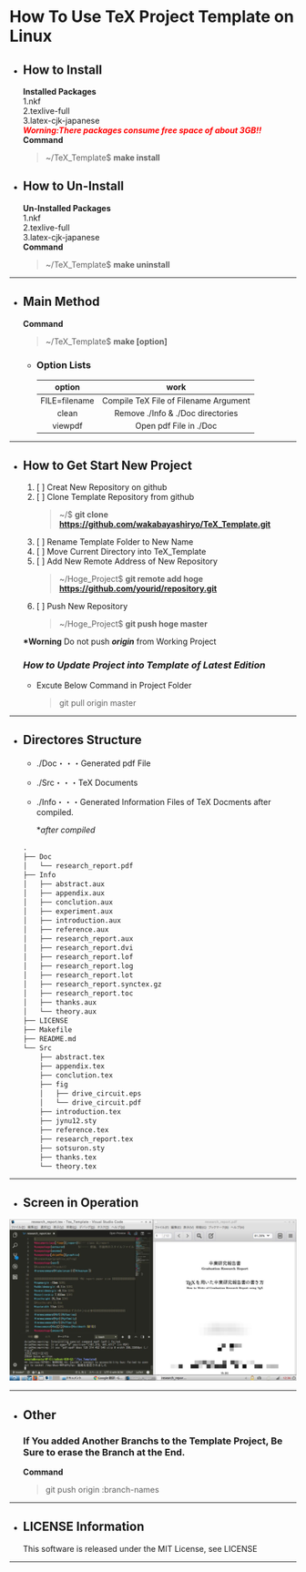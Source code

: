 # How To Use TeX Project Template on Linux 

- ## How to Install 
    **Installed Packages**   
        1.nkf   
        2.texlive-full   
        3.latex-cjk-japanese   
        ***<font color="red">Worning:There packages consume free space of about 3GB!!</font>***   
    **Command**   
    > ~/TeX_Template$ **make install**    
- ## How to Un-Install 
    **Un-Installed Packages**   
        1.nkf   
        2.texlive-full   
        3.latex-cjk-japanese   
    **Command**
    > ~/TeX_Template$ **make uninstall**   
---
- ## Main Method
    **Command**
    > ~/TeX_Template$ **make [option]**   
    
    - ### Option Lists  
        |option|work|   
        |:----:|:---:|
        |FILE=filename|Compile TeX File of Filename Argument|   
        |clean|Remove ./Info & ./Doc directories|   
        |viewpdf|Open pdf File in ./Doc |   
    
---
- ## How to Get Start New Project
    1. [ ] Creat New Repository on github   
    2. [ ] Clone Template Repository from github   
        > ~/$ **git clone https://github.com/wakabayashiryo/TeX_Template.git**   
    3. [ ] Rename Template Folder to New Name   
    4. [ ] Move Current Directory into TeX_Template   
    5. [ ] Add New Remote Address of New Repository   
        > ~/Hoge_Project$ **git remote add hoge https://github.com/yourid/repository.git**   
    6. [ ] Push New Repository   
        > ~/Hoge_Project$ **git push hoge master**   

    **\*Worning** Do not push ***origin*** from Working Project   

    ### *How to Update Project into Template of Latest Edition*
    - Excute Below Command in Project Folder
        > git pull origin master

---
- ## Directores Structure

    - ./Doc・・・Generated pdf File
    - ./Src・・・TeX Documents
    - ./Info・・・Generated Information Files of TeX Docments after compiled.   
       
       **after compiled*
    ~~~ 
    .
    ├── Doc
    │   └── research_report.pdf
    ├── Info
    │   ├── abstract.aux
    │   ├── appendix.aux
    │   ├── conclution.aux
    │   ├── experiment.aux
    │   ├── introduction.aux
    │   ├── reference.aux
    │   ├── research_report.aux
    │   ├── research_report.dvi
    │   ├── research_report.lof
    │   ├── research_report.log
    │   ├── research_report.lot
    │   ├── research_report.synctex.gz
    │   ├── research_report.toc
    │   ├── thanks.aux
    │   └── theory.aux
    ├── LICENSE
    ├── Makefile
    ├── README.md
    └── Src
        ├── abstract.tex
        ├── appendix.tex
        ├── conclution.tex
        ├── fig
        │   ├── drive_circuit.eps
        │   └── drive_circuit.pdf
        ├── introduction.tex
        ├── jynu12.sty
        ├── reference.tex
        ├── research_report.tex
        ├── sotsuron.sty
        ├── thanks.tex
        └── theory.tex

    ~~~
---
- ## Screen in Operation
![screen](./picture/screen.jpg)   

---
- ## Other
    
    ### **If You added Another Branchs to the Template Project, Be Sure to erase the Branch at the End.**   
    **Command**   

    > git push origin :branch-names

---
- ## LICENSE Information
    This software is released under the MIT License, see LICENSE
---
